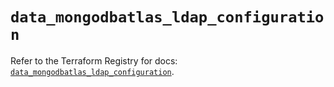 # `data_mongodbatlas_ldap_configuration`

Refer to the Terraform Registry for docs: [`data_mongodbatlas_ldap_configuration`](https://registry.terraform.io/providers/mongodb/mongodbatlas/1.36.0/docs/data-sources/ldap_configuration).
